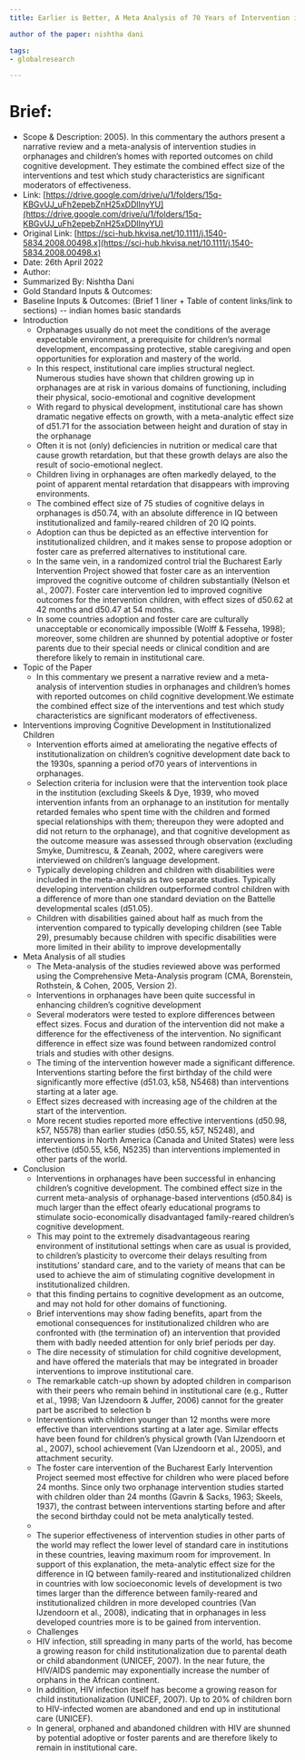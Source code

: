 ```yaml
---
title: Earlier is Better, A Meta Analysis of 70 Years of Intervention improving Cognitive Development in Institutionalized Children

author of the paper: nishtha dani

tags:
- globalresearch 

---
```


# Brief:



* Scope & Description: 2005). In this commentary the authors present a narrative review and a meta-analysis of intervention studies in orphanages and children’s homes with reported outcomes on child cognitive development. They estimate the combined effect size of the interventions and test which study characteristics are significant moderators of effectiveness. 
* Link: [https://drive.google.com/drive/u/1/folders/15q-KBGvUJ_uFh2epebZnH25xDDlInyYU](https://drive.google.com/drive/u/1/folders/15q-KBGvUJ_uFh2epebZnH25xDDlInyYU)
* Original Link: [https://sci-hub.hkvisa.net/10.1111/j.1540-5834.2008.00498.x](https://sci-hub.hkvisa.net/10.1111/j.1540-5834.2008.00498.x)
* Date: 26th April 2022
* Author: 
* Summarized By: Nishtha Dani
* Gold Standard Inputs & Outcomes:
* Baseline Inputs & Outcomes:  (Brief 1 liner + Table of content links/link to sections) -- indian homes basic standards
* Introduction
    * Orphanages usually do not meet the conditions of the average expectable environment, a prerequisite for children’s normal development, encompassing protective, stable caregiving and open opportunities for exploration and mastery of the world. 
    * In this respect, institutional care implies structural neglect. Numerous studies have shown that children growing up in orphanages are at risk in various domains of functioning, including their physical, socio-emotional and cognitive development
    * With regard to physical development, institutional care has shown dramatic negative effects on growth, with a meta-analytic effect size of d51.71 for the association between height and duration of stay in the orphanage
    * Often it is not (only) deficiencies in nutrition or medical care that cause growth retardation, but that these growth delays are also the result of socio-emotional neglect.
    * Children living in orphanages are often markedly delayed, to the point of apparent mental retardation that disappears with improving environments. 
    * The combined effect size of 75 studies of cognitive delays in orphanages is d50.74, with an absolute difference in IQ between institutionalized and family-reared children of 20 IQ points. 
    * Adoption can thus be depicted as an effective intervention for institutionalized children, and it makes sense to propose adoption or foster care as preferred alternatives to institutional care.
    * In the same vein, in a randomized control trial the Bucharest Early Intervention Project showed that foster care as an intervention improved the cognitive outcome of children substantially (Nelson et al., 2007). Foster care intervention led to improved cognitive outcomes for the intervention children, with effect sizes of d50.62 at 42 months and d50.47 at 54 months.
    * In some countries adoption and foster care are culturally unacceptable or economically impossible (Wolff & Fesseha, 1998); moreover, some children are shunned by potential adoptive or foster parents due to their special needs or clinical condition and are therefore likely to remain in institutional care. 
* Topic of the Paper
    * In this commentary we present a narrative review and a meta-analysis of intervention studies in orphanages and children’s homes with reported outcomes on child cognitive development.We estimate the combined effect size of the interventions and test which study characteristics are significant moderators of effectiveness.
* Interventions improving Cognitive Development in Institutionalized Children
    * Intervention efforts aimed at ameliorating the negative effects of institutionalization on children’s cognitive development date back to the 1930s, spanning a period of70 years of interventions in orphanages.
    * Selection criteria for inclusion were that the intervention took place in the institution (excluding Skeels & Dye, 1939, who moved intervention infants from an orphanage to an institution for mentally retarded females who spent time with the children and formed special relationships with them; thereupon they were adopted and did not return to the orphanage), and that cognitive development as the outcome measure was assessed through observation (excluding Smyke, Dumitrescu, & Zeanah, 2002, where caregivers were interviewed on children’s language development.
    * Typically developing children and children with disabilities were included in the meta-analysis as two separate studies. Typically developing intervention children outperformed control children with a difference of more than one standard deviation on the Battelle developmental scales (d51.05).
    * Children with disabilities gained about half as much from the intervention compared to typically developing children (see Table 29), presumably because children with specific disabilities were more limited in their ability to improve developmentally
* Meta Analysis of all studies
    * The Meta-analysis of the studies reviewed above was performed using the Comprehensive Meta-Analysis program (CMA, Borenstein, Rothstein, & Cohen, 2005, Version 2).
    * Interventions in orphanages have been quite successful in enhancing children’s cognitive development
    * Several moderators were tested to explore differences between effect sizes. Focus and duration of the intervention did not make a difference for the effectiveness of the intervention. No significant difference in effect size was found between randomized control trials and studies with other designs.
    * The timing of the intervention however made a significant difference. Interventions starting before the first birthday of the child were significantly more effective (d51.03, k58, N5468) than interventions starting at a later age. 
    * Effect sizes decreased with increasing age of the children at the start of the intervention. 
    * More recent studies reported more effective interventions (d50.98, k57, N5578) than earlier studies (d50.55, k57, N5248), and interventions in North America (Canada and United States) were less effective (d50.55, k56, N5235) than interventions implemented in other parts of the world. 
* Conclusion
    * Interventions in orphanages have been successful in enhancing children’s cognitive development. The combined effect size in the current meta-analysis of orphanage-based interventions (d50.84) is much larger than the effect ofearly educational programs to stimulate socio-economically disadvantaged family-reared children’s cognitive development.
    * This may point to the extremely disadvantageous rearing environment of institutional settings when care as usual is provided, to children’s plasticity to overcome their delays resulting from institutions’ standard care, and to the variety of means that can be used to achieve the aim of stimulating cognitive development in institutionalized children.
    * that this finding pertains to cognitive development as an outcome, and may not hold for other domains of functioning.
    * Brief interventions may show fading benefits, apart from the emotional consequences for institutionalized children who are confronted with (the termination of) an intervention that provided them with badly needed attention for only brief periods per day.
    * The dire necessity of stimulation for child cognitive development, and have offered the materials that may be integrated in broader interventions to improve institutional care. 
    * The remarkable catch-up shown by adopted children in comparison with their peers who remain behind in institutional care (e.g., Rutter et al., 1998; Van IJzendoorn & Juffer, 2006) cannot for the greater part be ascribed to selection b
    * Interventions with children younger than 12 months were more effective than interventions starting at a later age. Similar effects have been found for children’s physical growth (Van IJzendoorn et al., 2007), school achievement (Van IJzendoorn et al., 2005), and attachment security.
    * The foster care intervention of the Bucharest Early Intervention Project seemed most effective for children who were placed before 24 months. Since only two orphanage intervention studies started with children older than 24 months (Gavrin & Sacks, 1963; Skeels, 1937), the contrast between interventions starting before and after the second birthday could not be meta analytically tested.
    *  
    * The superior effectiveness of intervention studies in other parts of the world may reflect the lower level of standard care in institutions in these countries, leaving maximum room for improvement. In support of this explanation, the meta-analytic effect size for the difference in IQ between family-reared and institutionalized children in countries with low socioeconomic levels of development is two times larger than the difference between family-reared and institutionalized children in more developed countries (Van IJzendoorn et al., 2008), indicating that in orphanages in less developed countries more is to be gained from intervention.
    * Challenges
    * HIV infection, still spreading in many parts of the world, has become a growing reason for child institutionalization due to parental death or child abandonment (UNICEF, 2007). In the near future, the HIV/AIDS pandemic may exponentially increase the number of orphans in the African continent.
    * In addition, HIV infection itself has become a growing reason for child institutionalization (UNICEF, 2007). Up to 20% of children born to HIV-infected women are abandoned and end up in institutional care (UNICEF).
    * In general, orphaned and abandoned children with HIV are shunned by potential adoptive or foster parents and are therefore likely to remain in institutional care.